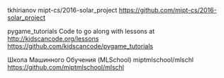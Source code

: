 tkhirianov
mipt-cs/2016-solar_project
https://github.com/mipt-cs/2016-solar_project

pygame_tutorials
Code to go along with lessons at http://kidscancode.org/lessons
https://github.com/kidscancode/pygame_tutorials

Школа Машинного Обучения (MLSchool)
miptmlschool/mlschl
https://github.com/miptmlschool/mlschl
